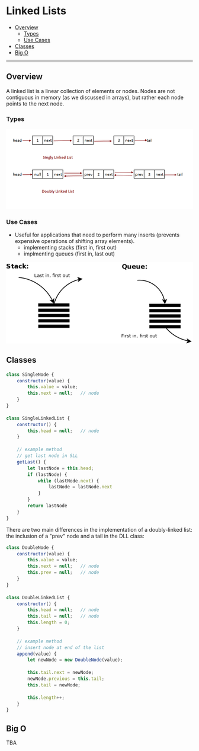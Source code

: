# Linked Lists

  - [Overview](#overview)
    - [Types](#types)
    - [Use Cases](#use-cases)
  - [Classes](#classes)
  - [Big O](#big-o)

---

## Overview
A linked list is a linear collection of elements or nodes. Nodes are not contiguous in memory (as we discussed in arrays), but rather each node points to the next node.

### Types

![linked lists](assets/singledouble.png)

### Use Cases
* Useful for applications that need to perform many inserts (prevents expensive operations of shifting array elements).
  * implementing stacks (first in, first out)
  * implmenting queues (first in, last out)

![stack](assets/stackqueue.png)

## Classes

```javascript
class SingleNode {
    constructor(value) {
        this.value = value;
        this.next = null;   // node
    }
}

class SingleLinkedList {
    constructor() {
        this.head = null;   // node
    }

    // example method
    // get last node in SLL
    getLast() {
        let lastNode = this.head;
        if (lastNode) {
            while (lastNode.next) {
                lastNode = lastNode.next
            }
        }
        return lastNode
    }
}
```

There are two main differences in the implementation of a doubly-linked list: the inclusion of a "prev" node and a tail in the DLL class:

```javascript
class DoubleNode {
    constructor(value) {
        this.value = value;
        this.next = null;   // node
        this.prev = null;   // node
    }
}

class DoubleLinkedList {
    constructor() {
        this.head = null;   // node
        this.tail = null;   // node
        this.length = 0;
    }

    // example method
    // insert node at end of the list
    append(value) {
        let newNode = new DoubleNode(value);
        
        this.tail.next = newNode;
        newNode.previous = this.tail;
        this.tail = newNode;

        this.length++;
    }
}
```

## Big O

TBA